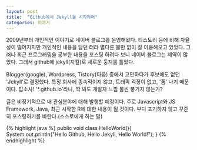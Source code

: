 ```yaml
---
layout: post
title:  "Github에서 Jekyll을 시작하며"
categories: 이야기
---
```

2009년부터 개인적인 이야기로 네이버 블로그를 운영해왔다. 티스토리 등에 비해 자율성이 떨어지지만 개인적인 내용을 담던 터라 별다른 불만 없이 잘 이용해오고 있었다. 그러나 최근 프로그래밍을 공부한 내용을 포스팅 하려다 보니 네이버 블로그는 제약이 많았다. 그래서 github에 jekyll(지킬)로 새로운 둥지를 틀었다.

Blogger(google), Wordpress, Tistory(다음) 중에서 고민하다가 후보에도 없던  'Jekyll'로 결정했다. 특정 회사에 종속적이지 않고, 트래픽 걱정이 없고, '폼' 나기 때문이다. 맙소사! '*.github.io'라니, 딱 봐도 개발자 느낌 물씬 풍기지 않는가?

글은 비정기적으로 내 관심분야에 대해 발행할 예정이다. 주로 Javascript와 JS Framework, Java, 최근 시작한 R에 대한 내용이 될 것이다. 부디 포기하지 않고 꾸준히 포스팅하기를 바란다.(스스로에게 하는 말)

{% highlight java %}
public void class HelloWorld(){
	System.out.println("Hello Github, Hello Jekyll, Hello World!");	
}
{% endhighlight %}
